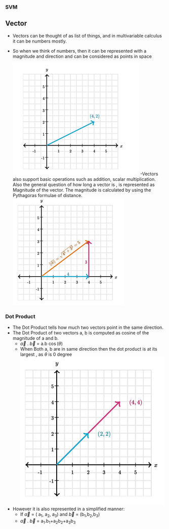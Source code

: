 ### SVM

## Vector
- Vectors can be thought of as list of things, and in multivariable calculus it can be numbers mostly.
- So when we think of numbers, then it can be represented with a magnitude and direction and can be considered as points in space
 
  ![Vector](https://raw.githubusercontent.com/CoderFundamentals/python/master/Support-Vector-Matrix/img/Vector.png)
-Vectors also support basic operations such as addition, scalar multiplication. Also the general question of how long a vector is , is represented as Magnitude of the vector. The magnitude is calculated by using the Pythagoras formulae of distance.
![Vector](https://raw.githubusercontent.com/CoderFundamentals/python/master/Support-Vector-Matrix/img/Vector-Magnitude.png)

### Dot Product
- The Dot Product tells how much two vectors point in the same direction.
- The Dot Product of two vectors a, b is computed as cosine of the magnitude of a and b.	
	-	$\vec{a}$ . $\vec{b}$  =  a.b $\cos( \theta$)
	-	When Both a, b are in same direction then the dot product is at its largest , as $\theta$ is 0 degree
	![Vector](https://raw.githubusercontent.com/CoderFundamentals/python/master/Support-Vector-Matrix/img/Vector-dot.png)
- However it is also represented in a simplified manner:
	-  If  $\vec{a}$ = ( a$_1$, a$_2$, a$_3$) and $\vec{b}$ = (b$_1$,b$_2$,b$_3$)
	-  $\vec{a}$ . $\vec{b}$ = a$_1$.b$_1$+a$_2$b$_2$+a$_3$b$_3$